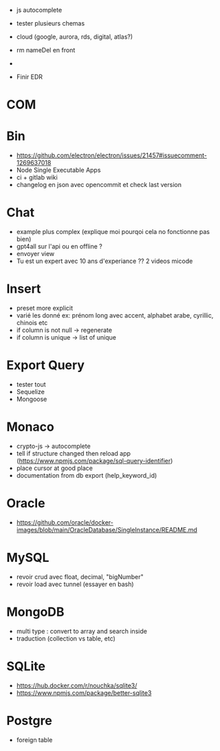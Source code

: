 - js autocomplete
- tester plusieurs chemas

- cloud (google, aurora, rds, digital, atlas?)
- rm nameDel en front
- 
- Finir EDR













# COM






# Bin
- https://github.com/electron/electron/issues/21457#issuecomment-1269637018
- Node Single Executable Apps
- ci + gitlab wiki
- changelog en json avec opencommit et check last version

# Chat
- example plus complex (explique moi pourqoi cela no fonctionne pas bien)
- gpt4all sur l'api ou en offline ?
- envoyer view
- Tu est un expert avec 10 ans d'experiance ?? 2 videos micode

# Insert
- preset more explicit
- varié les donné ex: prénom long avec accent, alphabet arabe, cyrillic, chinois etc
- if column is not null -> regenerate
- if column is unique -> list of unique

# Export Query
- tester tout
- Sequelize
- Mongoose

# Monaco
- crypto-js -> autocomplete
- tell if structure changed then reload app (https://www.npmjs.com/package/sql-query-identifier)
- place cursor at good place
- documentation from db export (help_keyword_id)

# Oracle 
- https://github.com/oracle/docker-images/blob/main/OracleDatabase/SingleInstance/README.md

# MySQL
- revoir crud avec  float, decimal, "bigNumber" 
- revoir load avec tunnel (essayer en bash)

# MongoDB
- multi type : convert to array and search inside
- traduction (collection vs table, etc)

# SQLite
- https://hub.docker.com/r/nouchka/sqlite3/
- https://www.npmjs.com/package/better-sqlite3

# Postgre
- foreign table
